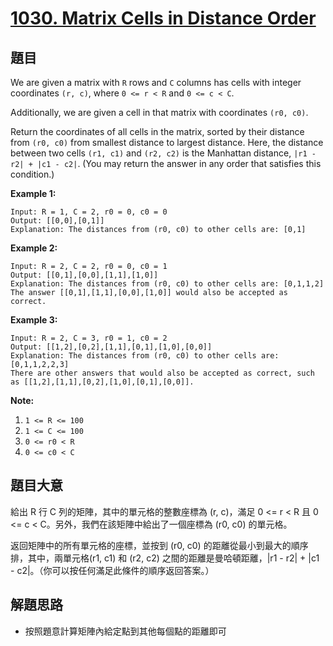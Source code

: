 # [1030. Matrix Cells in Distance Order](https://leetcode.com/problems/matrix-cells-in-distance-order/)


## 題目

We are given a matrix with `R` rows and `C` columns has cells with integer coordinates `(r, c)`, where `0 <= r < R` and `0 <= c < C`.

Additionally, we are given a cell in that matrix with coordinates `(r0, c0)`.

Return the coordinates of all cells in the matrix, sorted by their distance from `(r0, c0)` from smallest distance to largest distance. Here, the distance between two cells `(r1, c1)` and `(r2, c2)` is the Manhattan distance, `|r1 - r2| + |c1 - c2|`. (You may return the answer in any order that satisfies this condition.)

**Example 1:**

    Input: R = 1, C = 2, r0 = 0, c0 = 0
    Output: [[0,0],[0,1]]
    Explanation: The distances from (r0, c0) to other cells are: [0,1]

**Example 2:**

    Input: R = 2, C = 2, r0 = 0, c0 = 1
    Output: [[0,1],[0,0],[1,1],[1,0]]
    Explanation: The distances from (r0, c0) to other cells are: [0,1,1,2]
    The answer [[0,1],[1,1],[0,0],[1,0]] would also be accepted as correct.

**Example 3:**

    Input: R = 2, C = 3, r0 = 1, c0 = 2
    Output: [[1,2],[0,2],[1,1],[0,1],[1,0],[0,0]]
    Explanation: The distances from (r0, c0) to other cells are: [0,1,1,2,2,3]
    There are other answers that would also be accepted as correct, such as [[1,2],[1,1],[0,2],[1,0],[0,1],[0,0]].

**Note:**

1. `1 <= R <= 100`
2. `1 <= C <= 100`
3. `0 <= r0 < R`
4. `0 <= c0 < C`



## 題目大意


給出 R 行 C 列的矩陣，其中的單元格的整數座標為 (r, c)，滿足 0 <= r < R 且 0 <= c < C。另外，我們在該矩陣中給出了一個座標為 (r0, c0) 的單元格。

返回矩陣中的所有單元格的座標，並按到 (r0, c0) 的距離從最小到最大的順序排，其中，兩單元格(r1, c1) 和 (r2, c2) 之間的距離是曼哈頓距離，|r1 - r2| + |c1 - c2|。（你可以按任何滿足此條件的順序返回答案。）


## 解題思路


- 按照題意計算矩陣內給定點到其他每個點的距離即可

